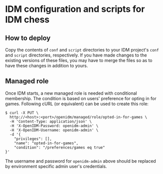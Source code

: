 # IDM configuration and scripts for IDM chess

## How to deploy
Copy the contents of `conf` and `script` directories to your IDM project's `conf` and `script` directories, respectively. If you have made changes to the existing versions of these files, you may have to merge the files so as to have these changes in addition to yours.

## Managed role
Once IDM starts, a new managed role is needed with conditional membership. The condition is based on users' preference for opting in for games. Following cURL (or equivalent) can be used to create this role:

```
$ curl -X PUT \
  http://<host>:<port>/openidm/managed/role/opted-in-for-games \
  -H 'Content-Type: application/json' \
  -H 'X-OpenIDM-Password: openidm-admin' \
  -H 'X-OpenIDM-Username: openidm-admin' \
  -d '{
    "privileges": [],
    "name": "opted-in-for-games",
    "condition": "/preferences/games eq true"
}'
```

The username and password for `openidm-admin` above should be replaced by environment specific admin user's credentials.
